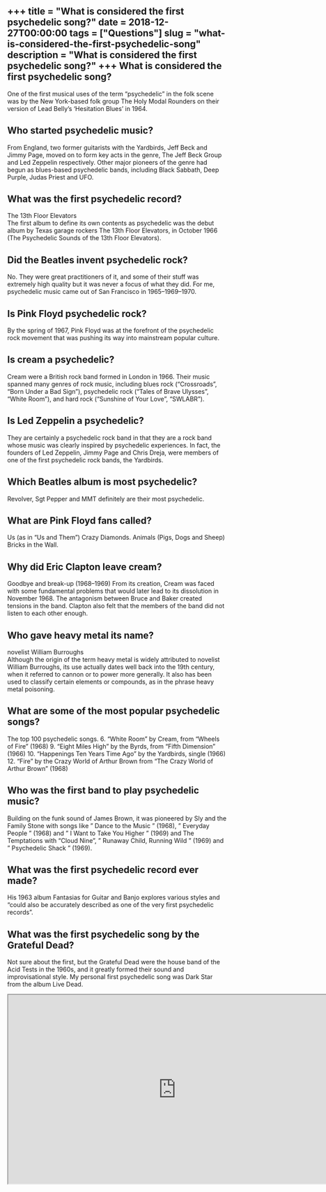 +++
title = "What is considered the first psychedelic song?"
date = 2018-12-27T00:00:00
tags = ["Questions"]
slug = "what-is-considered-the-first-psychedelic-song"
description = "What is considered the first psychedelic song?"
+++
What is considered the first psychedelic song?
----------------------------------------------

One of the first musical uses of the term “psychedelic” in the folk scene was by the New York-based folk group The Holy Modal Rounders on their version of Lead Belly’s ‘Hesitation Blues’ in 1964.

Who started psychedelic music?
------------------------------

From England, two former guitarists with the Yardbirds, Jeff Beck and Jimmy Page, moved on to form key acts in the genre, The Jeff Beck Group and Led Zeppelin respectively. Other major pioneers of the genre had begun as blues-based psychedelic bands, including Black Sabbath, Deep Purple, Judas Priest and UFO.

What was the first psychedelic record?
--------------------------------------

The 13th Floor Elevators  
The first album to define its own contents as psychedelic was the debut album by Texas garage rockers The 13th Floor Elevators, in October 1966 (The Psychedelic Sounds of the 13th Floor Elevators).

Did the Beatles invent psychedelic rock?
----------------------------------------

No. They were great practitioners of it, and some of their stuff was extremely high quality but it was never a focus of what they did. For me, psychedelic music came out of San Francisco in 1965–1969–1970.

Is Pink Floyd psychedelic rock?
-------------------------------

By the spring of 1967, Pink Floyd was at the forefront of the psychedelic rock movement that was pushing its way into mainstream popular culture.

Is cream a psychedelic?
-----------------------

Cream were a British rock band formed in London in 1966. Their music spanned many genres of rock music, including blues rock (“Crossroads”, “Born Under a Bad Sign”), psychedelic rock (“Tales of Brave Ulysses”, “White Room”), and hard rock (“Sunshine of Your Love”, “SWLABR”).

Is Led Zeppelin a psychedelic?
------------------------------

They are certainly a psychedelic rock band in that they are a rock band whose music was clearly inspired by psychedelic experiences. In fact, the founders of Led Zeppelin, Jimmy Page and Chris Dreja, were members of one of the first psychedelic rock bands, the Yardbirds.

Which Beatles album is most psychedelic?
----------------------------------------

Revolver, Sgt Pepper and MMT definitely are their most psychedelic.

What are Pink Floyd fans called?
--------------------------------

Us (as in “Us and Them”) Crazy Diamonds. Animals (Pigs, Dogs and Sheep) Bricks in the Wall.

Why did Eric Clapton leave cream?
---------------------------------

Goodbye and break-up (1968–1969) From its creation, Cream was faced with some fundamental problems that would later lead to its dissolution in November 1968. The antagonism between Bruce and Baker created tensions in the band. Clapton also felt that the members of the band did not listen to each other enough.

Who gave heavy metal its name?
------------------------------

novelist William Burroughs  
Although the origin of the term heavy metal is widely attributed to novelist William Burroughs, its use actually dates well back into the 19th century, when it referred to cannon or to power more generally. It also has been used to classify certain elements or compounds, as in the phrase heavy metal poisoning.

What are some of the most popular psychedelic songs?
----------------------------------------------------

The top 100 psychedelic songs. 6. “White Room” by Cream, from “Wheels of Fire” (1968) 9. “Eight Miles High” by the Byrds, from “Fifth Dimension” (1966) 10. “Happenings Ten Years Time Ago” by the Yardbirds, single (1966) 12. “Fire” by the Crazy World of Arthur Brown from “The Crazy World of Arthur Brown” (1968)

Who was the first band to play psychedelic music?
-------------------------------------------------

Building on the funk sound of James Brown, it was pioneered by Sly and the Family Stone with songs like ” Dance to the Music ” (1968), ” Everyday People ” (1968) and ” I Want to Take You Higher ” (1969) and The Temptations with “Cloud Nine”, ” Runaway Child, Running Wild ” (1969) and ” Psychedelic Shack ” (1969).

What was the first psychedelic record ever made?
------------------------------------------------

His 1963 album Fantasias for Guitar and Banjo explores various styles and “could also be accurately described as one of the very first psychedelic records”.

What was the first psychedelic song by the Grateful Dead?
---------------------------------------------------------

Not sure about the first, but the Grateful Dead were the house band of the Acid Tests in the 1960s, and it greatly formed their sound and improvisational style. My personal first psychedelic song was Dark Star from the album Live Dead.

<iframe allow="accelerometer; autoplay; clipboard-write; encrypted-media; gyroscope; picture-in-picture" allowfullscreen="" class="__youtube_prefs__  epyt-is-override  no-lazyload" data-no-lazy="1" data-origheight="433" data-origwidth="770" data-skipgform_ajax_framebjll="" height="433" id="_ytid_21739" loading="lazy" src="https://www.youtube.com/embed/C740Vo4an1Y?enablejsapi=1&autoplay=0&cc_load_policy=0&cc_lang_pref=&iv_load_policy=1&loop=0&modestbranding=0&rel=1&fs=1&playsinline=0&autohide=2&theme=dark&color=red&controls=1&" title="YouTube player" width="770"></iframe>